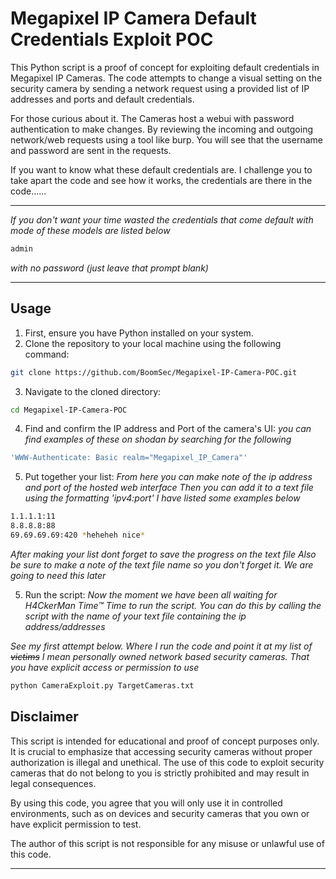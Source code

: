# Megapixel IP Camera Default Credentials Exploit POC

This Python script is a proof of concept for exploiting default credentials in Megapixel IP Cameras. 
The code attempts to change a visual setting on the security camera by sending a network request using a provided list of IP addresses and ports and default credentials.

For those curious about it. The Cameras host a webui with password authentication to make changes.
By reviewing the incoming and outgoing network/web requests using a tool like burp. You will see that the username and password are sent in the requests.

If you want to know what these default credentials are. I challenge you to take apart the code and see how it works, the credentials are there in the code......

---

_If you don't want your time wasted the credentials that come default with mode of these models are listed below_

```bash
admin
```

_with no password (just leave that prompt blank)_

---

## Usage

1. First, ensure you have Python installed on your system.
2. Clone the repository to your local machine using the following command:

```bash
git clone https://github.com/BoomSec/Megapixel-IP-Camera-POC.git
```

3. Navigate to the cloned directory:

```bash
cd Megapixel-IP-Camera-POC
```

4. Find and confirm the IP address and Port of the camera's UI:
_you can find examples of these on shodan by searching for the following_
```bash
'WWW-Authenticate: Basic realm="Megapixel_IP_Camera"'
```

5. Put together your list:
_From here you can make note of the ip address and port of the hosted web interface_
_Then you can add it to a text file using the formatting 'ipv4:port' I have listed some examples below_

```bash
1.1.1.1:11
8.8.8.8:88
69.69.69.69:420 *heheheh nice*
```
_After making your list dont forget to save the progress on the text file_
_Also be sure to make a note of the text file name so you don't forget it. We are going to need this later_


5. Run the script:
_Now the moment we have been all waiting for H4CkerMan Time™_
_Time to run the script. You can do this by calling the script with the name of your text file containing the ip address/addresses_

_See my first attempt below. Where I run the code and point it at my list of <del>victims</del> I mean personally owned network based security cameras. That you have explicit access or permission to use_

```bash
python CameraExploit.py TargetCameras.txt
```

## Disclaimer

This script is intended for educational and proof of concept purposes only. It is crucial to emphasize that accessing security cameras without proper authorization is illegal and unethical. The use of this code to exploit security cameras that do not belong to you is strictly prohibited and may result in legal consequences.

By using this code, you agree that you will only use it in controlled environments, such as on devices and security cameras that you own or have explicit permission to test.

The author of this script is not responsible for any misuse or unlawful use of this code.

---
